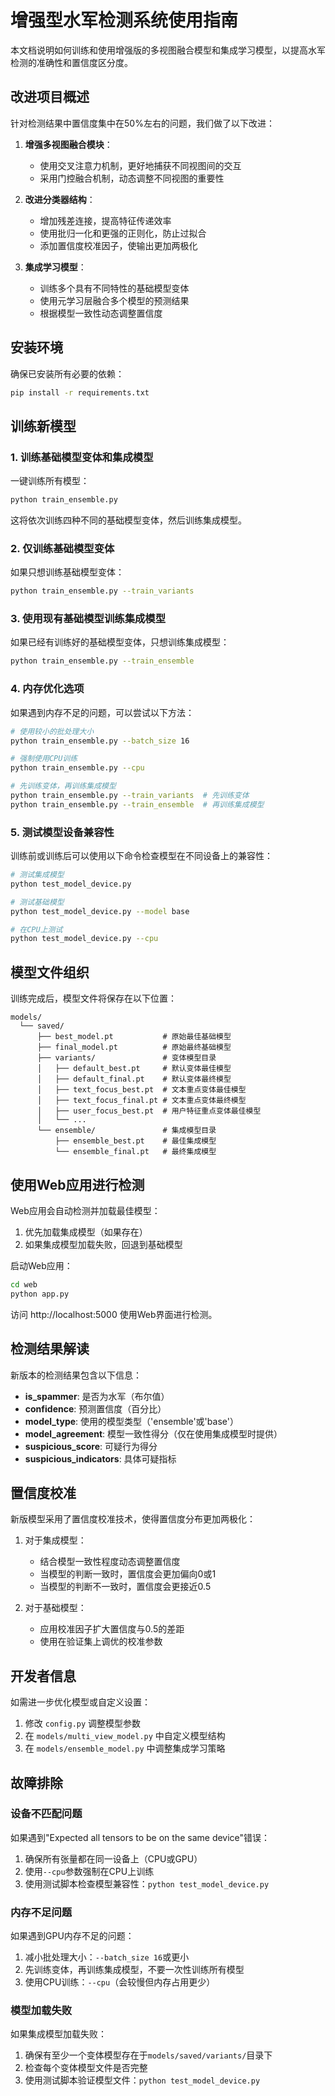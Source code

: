 # 增强型水军检测系统使用指南

本文档说明如何训练和使用增强版的多视图融合模型和集成学习模型，以提高水军检测的准确性和置信度区分度。

## 改进项目概述

针对检测结果中置信度集中在50%左右的问题，我们做了以下改进：

1. **增强多视图融合模块**：
   - 使用交叉注意力机制，更好地捕获不同视图间的交互
   - 采用门控融合机制，动态调整不同视图的重要性

2. **改进分类器结构**：
   - 增加残差连接，提高特征传递效率
   - 使用批归一化和更强的正则化，防止过拟合
   - 添加置信度校准因子，使输出更加两极化

3. **集成学习模型**：
   - 训练多个具有不同特性的基础模型变体
   - 使用元学习层融合多个模型的预测结果
   - 根据模型一致性动态调整置信度

## 安装环境

确保已安装所有必要的依赖：

```bash
pip install -r requirements.txt
```

## 训练新模型

### 1. 训练基础模型变体和集成模型

一键训练所有模型：

```bash
python train_ensemble.py
```

这将依次训练四种不同的基础模型变体，然后训练集成模型。

### 2. 仅训练基础模型变体

如果只想训练基础模型变体：

```bash
python train_ensemble.py --train_variants
```

### 3. 使用现有基础模型训练集成模型

如果已经有训练好的基础模型变体，只想训练集成模型：

```bash
python train_ensemble.py --train_ensemble
```

### 4. 内存优化选项

如果遇到内存不足的问题，可以尝试以下方法：

```bash
# 使用较小的批处理大小
python train_ensemble.py --batch_size 16

# 强制使用CPU训练
python train_ensemble.py --cpu

# 先训练变体，再训练集成模型
python train_ensemble.py --train_variants  # 先训练变体
python train_ensemble.py --train_ensemble  # 再训练集成模型
```

### 5. 测试模型设备兼容性

训练前或训练后可以使用以下命令检查模型在不同设备上的兼容性：

```bash
# 测试集成模型
python test_model_device.py

# 测试基础模型
python test_model_device.py --model base

# 在CPU上测试
python test_model_device.py --cpu
```

## 模型文件组织

训练完成后，模型文件将保存在以下位置：

```
models/
  └── saved/
      ├── best_model.pt           # 原始最佳基础模型
      ├── final_model.pt          # 原始最终基础模型
      ├── variants/               # 变体模型目录
      │   ├── default_best.pt     # 默认变体最佳模型
      │   ├── default_final.pt    # 默认变体最终模型
      │   ├── text_focus_best.pt  # 文本重点变体最佳模型
      │   ├── text_focus_final.pt # 文本重点变体最终模型
      │   ├── user_focus_best.pt  # 用户特征重点变体最佳模型
      │   └── ...
      └── ensemble/               # 集成模型目录
          ├── ensemble_best.pt    # 最佳集成模型
          └── ensemble_final.pt   # 最终集成模型
```

## 使用Web应用进行检测

Web应用会自动检测并加载最佳模型：
1. 优先加载集成模型（如果存在）
2. 如果集成模型加载失败，回退到基础模型

启动Web应用：

```bash
cd web
python app.py
```

访问 http://localhost:5000 使用Web界面进行检测。

## 检测结果解读

新版本的检测结果包含以下信息：

- **is_spammer**: 是否为水军（布尔值）
- **confidence**: 预测置信度（百分比）
- **model_type**: 使用的模型类型（'ensemble'或'base'）
- **model_agreement**: 模型一致性得分（仅在使用集成模型时提供）
- **suspicious_score**: 可疑行为得分
- **suspicious_indicators**: 具体可疑指标

## 置信度校准

新版模型采用了置信度校准技术，使得置信度分布更加两极化：

1. 对于集成模型：
   - 结合模型一致性程度动态调整置信度
   - 当模型的判断一致时，置信度会更加偏向0或1
   - 当模型的判断不一致时，置信度会更接近0.5

2. 对于基础模型：
   - 应用校准因子扩大置信度与0.5的差距
   - 使用在验证集上调优的校准参数

## 开发者信息

如需进一步优化模型或自定义设置：

1. 修改 `config.py` 调整模型参数
2. 在 `models/multi_view_model.py` 中自定义模型结构
3. 在 `models/ensemble_model.py` 中调整集成学习策略

## 故障排除

### 设备不匹配问题

如果遇到"Expected all tensors to be on the same device"错误：

1. 确保所有张量都在同一设备上（CPU或GPU）
2. 使用`--cpu`参数强制在CPU上训练
3. 使用测试脚本检查模型兼容性：`python test_model_device.py`

### 内存不足问题

如果遇到GPU内存不足的问题：

1. 减小批处理大小：`--batch_size 16`或更小
2. 先训练变体，再训练集成模型，不要一次性训练所有模型
3. 使用CPU训练：`--cpu`（会较慢但内存占用更少）

### 模型加载失败

如果集成模型加载失败：

1. 确保有至少一个变体模型存在于`models/saved/variants/`目录下
2. 检查每个变体模型文件是否完整
3. 使用测试脚本验证模型文件：`python test_model_device.py` 